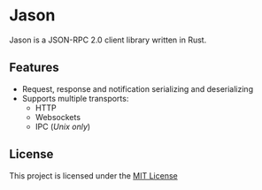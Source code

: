 # Jason

Jason is a JSON-RPC 2.0 client library written in Rust.

## Features

- Request, response and notification serializing and deserializing
- Supports multiple transports:
  - HTTP
  - Websockets
  - IPC (_Unix only_)

## License

This project is licensed under the [MIT License]

[MIT License]: https://github.com/FelipeRosa/jason-rs/blob/main/LICENSE
